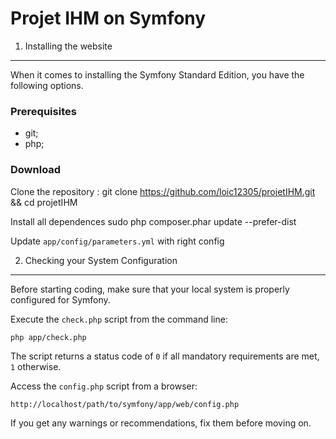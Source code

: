 Projet IHM on Symfony
========================


1) Installing the website
----------------------------------

When it comes to installing the Symfony Standard Edition, you have the
following options.

### Prerequisites
  * git;
  * php;

### Download 
Clone the repository :
    git clone https://github.com/loic12305/projetIHM.git && cd projetIHM

Install all dependences
    sudo php composer.phar update --prefer-dist   

Update `app/config/parameters.yml` with right config


2) Checking your System Configuration
-------------------------------------

Before starting coding, make sure that your local system is properly
configured for Symfony.

Execute the `check.php` script from the command line:

    php app/check.php

The script returns a status code of `0` if all mandatory requirements are met,
`1` otherwise.

Access the `config.php` script from a browser:

    http://localhost/path/to/symfony/app/web/config.php

If you get any warnings or recommendations, fix them before moving on.

